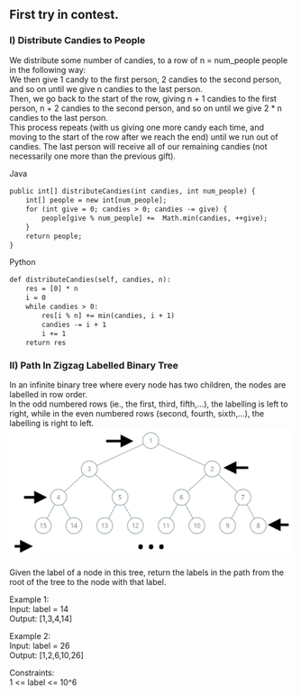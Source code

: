 ## First try in contest.     

### I) Distribute Candies to People     
We distribute some number of candies, to a row of n = num_people people in the following way:      
We then give 1 candy to the first person, 2 candies to the second person, and so on until we give n candies to the last person.      
Then, we go back to the start of the row, giving n + 1 candies to the first person, n + 2 candies to the second person, and so on until we give 2 * n candies to the last person.      
This process repeats (with us giving one more candy each time, and moving to the start of the row after we reach the end) until we run out of candies.  The last person will receive all of our remaining candies (not necessarily one more than the previous gift).         

Java    

    public int[] distributeCandies(int candies, int num_people) {
        int[] people = new int[num_people];
        for (int give = 0; candies > 0; candies -= give) {
            people[give % num_people] +=  Math.min(candies, ++give);
        }
        return people;
    }

Python    

    def distributeCandies(self, candies, n):
        res = [0] * n
        i = 0
        while candies > 0:
            res[i % n] += min(candies, i + 1)
            candies -= i + 1
            i += 1
        return res


### II) Path In Zigzag Labelled Binary Tree      
In an infinite binary tree where every node has two children, the nodes are labelled in row order.      
In the odd numbered rows (ie., the first, third, fifth,...), the labelling is left to right, while in the even numbered rows (second, fourth, sixth,...), the labelling is right to left.       
![Explain Image1](img/contest0-II-0.png ) 

Given the label of a node in this tree, return the labels in the path from the root of the tree to the node with that label.       

Example 1:      
Input: label = 14    
Output: [1,3,4,14]     

Example 2:     
Input: label = 26    
Output: [1,2,6,10,26]     

Constraints:     
1 <= label <= 10^6       






